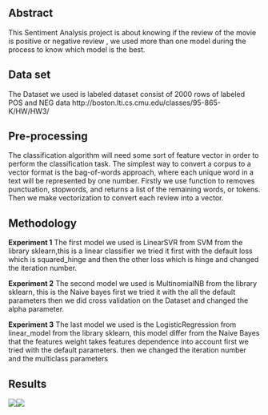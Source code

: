 <h2>Abstract</h2>
This Sentiment Analysis project is about knowing if the review of the movie is positive or negative review , we used more than one model during the process to know which model is the best.

<h2>Data set</h2>
The Dataset we used is labeled dataset consist of 2000 rows of labeled POS and NEG data http://boston.lti.cs.cmu.edu/classes/95-865-K/HW/HW3/

<h2>Pre-processing</h2>
The classification algorithm will need some sort of feature vector in order to perform the classification task. The simplest way to convert a corpus to a vector format is the bag-of-words approach, where each unique word in a text will be represented by one number. Firstly we use function to removes punctuation, stopwords, and returns a list of the remaining words, or tokens. Then we make vectorization to convert each review into a vector.

<h2>Methodology</h2>
<b>Experiment 1</b>
The first model we used is LinearSVR from SVM from the library sklearn,this is a linear classifier we tried it first with the default loss which is squared_hinge and then the other loss which is hinge and changed the iteration number.


<b>Experiment 2</b>
The second model we used is MultinomialNB from the library sklearn, this is the Naive bayes first we tried it with the all the default parameters then we did cross validation on the Dataset and changed the alpha parameter.


<b>Experiment 3</b>
The last model we used is the LogisticRegression from linear_model from the library sklearn, this model differ from the Naive Bayes that the features weight takes features dependence into account first we tried with the default parameters. then we changed the iteration number and the multiclass parameters

<h2>Results</h2>
<img src="http://fci.helwan.edu.eg/w/images/8/87/NaiveBayes.PNG"><img src="http://fci.helwan.edu.eg/w/images/0/08/NaiveBayes_model.PNG">
